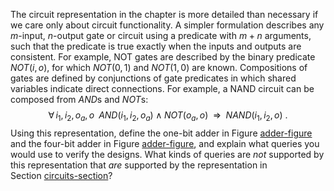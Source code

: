 

The circuit representation in the chapter is more detailed than
necessary if we care only about circuit functionality. A simpler
formulation describes any $m$-input, $n$-output gate or circuit using a
predicate with $m+n$ arguments, such that the predicate is true exactly
when the inputs and outputs are consistent. For example, NOT gates are
described by the binary predicate ${NOT}(i,o)$, for which
${NOT}(0,1)$ and ${NOT}(1,0)$ are known. Compositions of gates are
defined by conjunctions of gate predicates in which shared variables
indicate direct connections. For example, a NAND circuit can be composed
from ${AND}$s and ${NOT}$s:
$${\forall\,i_1,i_2,o_a,o\;\;} {AND}(i_1,i_2,o_a) \land {NOT}(o_a,o) {\:\;{\Rightarrow}\:\;}{NAND}(i_1,i_2,o)\ .$$
Using this representation, define the one-bit adder in
Figure <a class="insideExercisesFigRef" href="#4bit-adder-figure">adder-figure</a> and the four-bit adder in
Figure <a class="insideExercisesFigRef" href="#4bit-adder-figure">adder-figure</a>, and explain what queries you
would use to verify the designs. What kinds of queries are
*not* supported by this representation that
*are* supported by the representation in
Section <a class="sectionRef" title="" href="#">circuits-section</a>?
